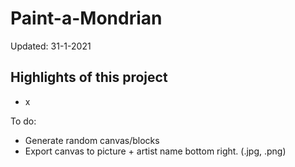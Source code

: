 # Paint-a-Mondrian

Updated: 31-1-2021

## Highlights of this project
* x

To do:
* Generate random canvas/blocks
* Export canvas to picture + artist name bottom right. (.jpg, .png)